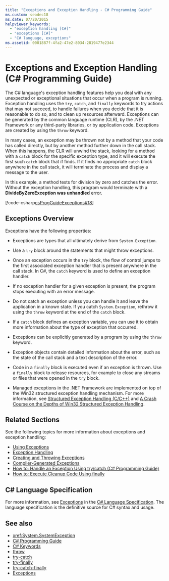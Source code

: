 ```yaml
---
title: "Exceptions and Exception Handling - C# Programming Guide"
ms.custom: seodec18
ms.date: 07/20/2015
helpviewer_keywords: 
  - "exception handling [C#]"
  - "exceptions [C#]"
  - "C# language, exceptions"
ms.assetid: 0001887f-4fa2-47e2-8034-2819477e2344
---
```

# Exceptions and Exception Handling (C# Programming Guide)

The C# language's exception handling features help you deal with any unexpected or exceptional situations that occur when a program is running. Exception handling uses the `try`, `catch`, and `finally` keywords to try actions that may not succeed, to handle failures when you decide that it is reasonable to do so, and to clean up resources afterward. Exceptions can be generated by the common language runtime (CLR), by the .NET Framework or any third-party libraries, or by application code. Exceptions are created by using the `throw` keyword.

In many cases, an exception may be thrown not by a method that your code has called directly, but by another method further down in the call stack. When this happens, the CLR will unwind the stack, looking for a method with a `catch` block for the specific exception type, and it will execute the first such `catch` block that if finds. If it finds no appropriate `catch` block anywhere in the call stack, it will terminate the process and display a message to the user.

In this example, a method tests for division by zero and catches the error. Without the exception handling, this program would terminate with a **DivideByZeroException was unhandled** error.

 [!code-csharp[csProgGuideExceptions#18](~/samples/snippets/csharp/VS_Snippets_VBCSharp/csProgGuideExceptions/CS/Exceptions.cs#18)]

## Exceptions Overview

Exceptions have the following properties:  

- Exceptions are types that all ultimately derive from `System.Exception`.

- Use a `try` block around the statements that might throw exceptions.

- Once an exception occurs in the `try` block, the flow of control jumps to the first associated exception handler that is present anywhere in the call stack. In C#, the `catch` keyword is used to define an exception handler.

- If no exception handler for a given exception is present, the program stops executing with an error message.

- Do not catch an exception unless you can handle it and leave the application in a known state. If you catch `System.Exception`, rethrow it using the `throw` keyword at the end of the `catch` block.

- If a `catch` block defines an exception variable, you can use it to obtain more information about the type of exception that occurred.

- Exceptions can be explicitly generated by a program by using the `throw` keyword.

- Exception objects contain detailed information about the error, such as the state of the call stack and a text description of the error.

- Code in a `finally` block is executed even if an exception is thrown. Use a `finally` block to release resources, for example to close any streams or files that were opened in the `try` block.

- Managed exceptions in the .NET Framework are implemented on top of the Win32 structured exception handling mechanism. For more information, see [Structured Exception Handling (C/C++)](/cpp/cpp/structured-exception-handling-c-cpp) and [A Crash Course on the Depths of Win32 Structured Exception Handling](https://bytepointer.com/resources/pietrek_crash_course_depths_of_win32_seh.htm).

## Related Sections

See the following topics for more information about exceptions and exception handling:

- [Using Exceptions](using-exceptions.md)
- [Exception Handling](exception-handling.md)
- [Creating and Throwing Exceptions](creating-and-throwing-exceptions.md)
- [Compiler-Generated Exceptions](compiler-generated-exceptions.md)
- [How to: Handle an Exception Using try/catch (C# Programming Guide)](how-to-handle-an-exception-using-try-catch.md)
- [How to: Execute Cleanup Code Using finally](how-to-execute-cleanup-code-using-finally.md)

## C# Language Specification

For more information, see [Exceptions](~/_csharplang/spec/exceptions.md) in the [C# Language Specification](../../language-reference/language-specification/index.md). The language specification is the definitive source for C# syntax and usage.

## See also

- <xref:System.SystemException>
- [C# Programming Guide](../index.md)
- [C# Keywords](../../language-reference/keywords/index.md)
- [throw](../../language-reference/keywords/throw.md)
- [try-catch](../../language-reference/keywords/try-catch.md)
- [try-finally](../../language-reference/keywords/try-finally.md)
- [try-catch-finally](../../language-reference/keywords/try-catch-finally.md)
- [Exceptions](../../../standard/exceptions/index.md)
